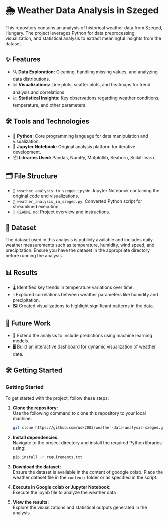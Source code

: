 # 🌦️ Weather Data Analysis in Szeged

This repository contains an analysis of historical weather data from Szeged, Hungary. The project leverages Python for data preprocessing, visualization, and statistical analysis to extract meaningful insights from the dataset.

## ✨ Features
- 🔍 **Data Exploration:** Cleaning, handling missing values, and analyzing data distributions.
- 📊 **Visualizations:** Line plots, scatter plots, and heatmaps for trend analysis and correlations.
- 📈 **Statistical Insights:** Key observations regarding weather conditions, temperature, and other parameters.

## 🛠️ Tools and Technologies
- 🐍 **Python:** Core programming language for data manipulation and visualization.
- 📘 **Jupyter Notebook:** Original analysis platform for iterative development.
- 📦 **Libraries Used:** Pandas, NumPy, Matplotlib, Seaborn, Scikit-learn.

## 🗂️ File Structure
- `📒 weather_analysis_in_szeged.ipynb`: Jupyter Notebook containing the original code and visualizations.
- `🐍 weather_analysis_in_szeged.py`: Converted Python script for streamlined execution.
- `📄 README.md`: Project overview and instructions.

## 📂 Dataset
The dataset used in this analysis is publicly available and includes daily weather measurements such as temperature, humidity, wind speed, and precipitation. Ensure you have the dataset in the appropriate directory before running the analysis.

## 📊 Results
- 🌡️ Identified key trends in temperature variations over time.
- 💧 Explored correlations between weather parameters like humidity and precipitation.
- 🖼️ Created visualizations to highlight significant patterns in the data.

## 🚀 Future Work
- 🤖 Extend the analysis to include predictions using machine learning models.
- 🖥️ Build an interactive dashboard for dynamic visualization of weather data.

## 🛠️ Getting Started
### Getting Started  
To get started with the project, follow these steps:  

1. **Clone the repository:**  
   Use the following command to clone this repository to your local machine:  
    ```bash
    git clone https://github.com/usk2003/weather-data-analysis-szeged.git
    ```

2. **Install dependencies:**  
   Navigate to the project directory and install the required Python libraries using:  
    ```bash
    pip install -r requirements.txt
    ```

3. **Download the dataset:**  
   Ensure the dataset is available in the content of gooogle colab. Place the weather dataset file in the `content/` folder or as specified in the script.

4. **Execute in Google colab or Jupyter Notebook:**  
   Execute the ipynb file to analyze the weather data

5. **View the results:**  
   Explore the visualizations and statistical outputs generated in the analysis.  
